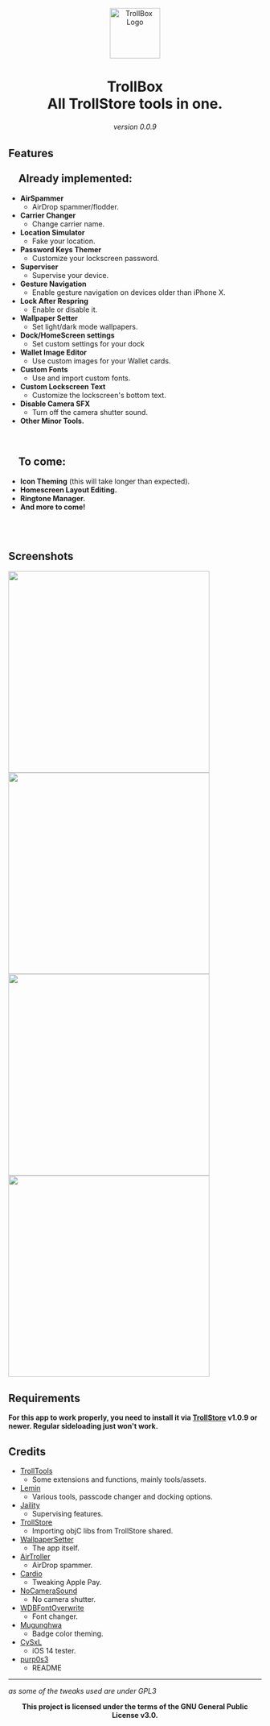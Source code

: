 <div align="center">
   <p>
      <img src="https://i.ibb.co/b5MpwmK/Untitled-modified.png" width=100 alt="TrollBox Logo">
   </p>
   <h1> TrollBox 
      <br/> All TrollStore tools in one.
   </h1>
</div>

<h6 align="center"> version 0.0.9 </h6>

## Features <br/> <br/> &nbsp; &nbsp; Already implemented:

- **AirSpammer** 
   - AirDrop spammer/flodder.
- **Carrier Changer**
   - Change carrier name.
- **Location Simulator**
   - Fake your location.
- **Password Keys Themer**
   - Customize your lockscreen password.
- **Superviser**
   - Supervise your device.
- **Gesture Navigation**
   - Enable gesture navigation on devices older than iPhone X.
- **Lock After Respring**
   - Enable or disable it.
- **Wallpaper Setter**
   - Set light/dark mode wallpapers.
- **Dock/HomeScreen settings**
   - Set custom settings for your dock
- **Wallet Image Editor**
   - Use custom images for your Wallet cards.
- **Custom Fonts**
   - Use and import custom fonts.
- **Custom Lockscreen Text**
   - Customize the lockscreen's bottom text.
- **Disable Camera SFX**
   - Turn off the camera shutter sound.
- **Other Minor Tools.**

<br/>

## &nbsp; &nbsp; To come:
  
- **Icon Theming** (this will take longer than expected).
- **Homescreen Layout Editing.**
- **Ringtone Manager.**
- **And more to come!**

<br/> <br/>

## Screenshots
<img src='https://i.ibb.co/hsR6nFr/IMG-4250.png' width=400><img src='https://i.ibb.co/grmh9hb/IMG-3817.png' width=400>
<br/>
<img src='https://i.ibb.co/W2pjkLG/IMG-3821.png' width=400><img src='https://i.ibb.co/6m0kj0T/IMG-3822.png' width=400>
   
   
## Requirements
**For this app to work properly, you need to install it via [TrollStore](https://github.com/opa334/TrollStore) v1.0.9 or newer. Regular sideloading just won't work.**

## Credits
- [TrollTools](https://github.com/sourcelocation/TrollTools) 
   - Some extensions and functions, mainly tools/assets.
- [Lemin](https://github.com/leminlimez) 
   - Various tools, passcode changer and docking options.
- [Jaility](https://github.com/haxi0/Jaility) 
   - Supervising features.
- [TrollStore](https://github.com/opa334/TrollStore) 
   - Importing objC libs from TrollStore shared.
- [WallpaperSetter](https://github.com/Skittyblock/WallpaperSetter)
   - The app itself.
- [AirTroller](https://github.com/sourcelocation/AirTroller)
   - AirDrop spammer.
- [Cardio](https://github.com/cisc0disco/Cardio) 
   - Tweaking Apple Pay.
- [NoCameraSound](https://github.com/straight-tamago/NoCameraSound)
   - No camera shutter.
- [WDBFontOverwrite](https://github.com/zhuowei/WDBFontOverwrite)
   - Font changer.
- [Mugunghwa](https://github.com/s8ngyu/Mugunghwa) 
   - Badge color theming.
- [CySxL](https://github.com/CySxL) 
   - iOS 14 tester.
- [purp0s3](https://github.com/purp0s3)
   - README
   
---
_as some of the tweaks used are under GPL3_

<div align="center">
   <b>This project is licensed under the terms of the GNU General Public License v3.0.</b>
</div>
